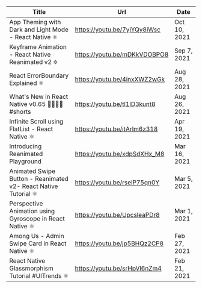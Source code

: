 | Title                                                           | Url                          | Date         |
| --------------------------------------------------------------- | ---------------------------- | ------------ |
| App Theming with Dark and Light Mode - React Native ⚛️           | https://youtu.be/7yjYQy8iWsc | Oct 10, 2021 |
| Keyframe Animation - React Native Reanimated v2 🔯               | https://youtu.be/mDKkVDOBPO8 | Sep 7, 2021  |
| React ErrorBoundary Explained ⚛️                                 | https://youtu.be/4inxXWZ2wGk | Aug 28, 2021 |
| What's New in React Native v0.65 👩‍💻👨‍💻 #shorts                     | https://youtu.be/tl1lD3kunt8 | Aug 26, 2021 |
| Infinite Scroll using FlatList - React Native ⚛️                 | https://youtu.be/itArlm6z318 | Apr 19, 2021 |
| Introducing Reanimated Playground                               | https://youtu.be/xdpSdXHx_M8 | Mar 16, 2021 |
| Animated Swipe Button - Reanimated v2-  React Native Tutorial ⚛️ | https://youtu.be/rseiP75qn0Y | Mar 5, 2021  |
| Perspective Animation using Gyroscope in React Native ⚛️         | https://youtu.be/UpcsleaPDr8 | Mar 1, 2021  |
| Among Us - Admin Swipe Card in React Native ⚛️                   | https://youtu.be/jp5BHQz2CP8 | Feb 27, 2021 |
| React Native Glassmorphism Tutorial #UITrends ⚛️                 | https://youtu.be/srHpVl6nZm4 | Feb 21, 2021 |